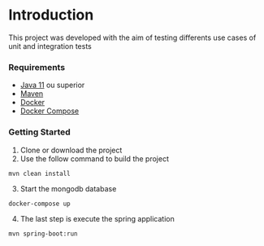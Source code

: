 # Introduction 
 This project was developed with the aim of testing differents use cases of unit and integration tests

### Requirements
- [Java 11](https://docs.oracle.com/en/java/javase/11/install/overview-jdk-installation.html) ou superior
- [Maven](https://maven.apache.org/install.html)
- [Docker](https://docs.docker.com/install/)
- [Docker Compose](https://docs.docker.com/compose/install/)

### Getting Started
1) Clone or download the project
2) Use the follow command to build the project
 ```
 mvn clean install
 ```
3) Start the mongodb database
 ```
 docker-compose up
 ```
4) The last step is execute the spring application
 ```
 mvn spring-boot:run
 ```
